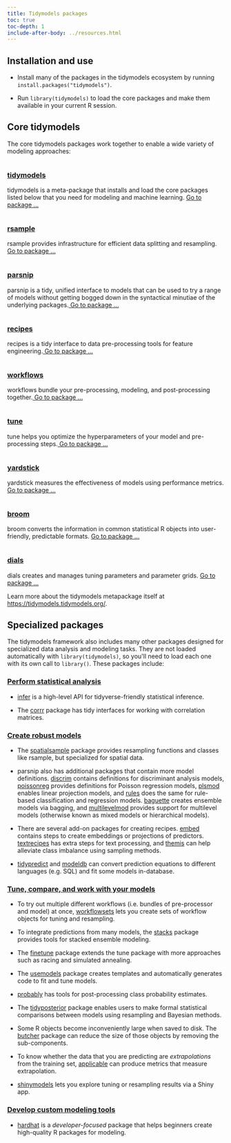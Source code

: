 ```yaml
---
title: Tidymodels packages
toc: true
toc-depth: 1
include-after-body: ../resources.html
---
```




## Installation and use

* Install many of the packages in the tidymodels ecosystem by running `install.packages("tidymodels")`.

* Run `library(tidymodels)` to load the core packages and make them available in your current R session.

<div class="package-section">

<div class="package-section-info">

## Core tidymodels

<p>The core tidymodels packages work together to enable a wide variety of modeling approaches:</p>
</div>
<div class="packages">
<div class="package">
<img class="package-image" src="/images/tidymodels.png" alt=""></img>
<div class="package-info">
<h3><a href="https://tidymodels.tidymodels.org/"> tidymodels</a></h3>
<p>tidymodels is a meta-package that installs and load the core packages listed below that you need for modeling and machine learning.
<a href="https://tidymodels.tidymodels.org/" aria-hidden="true"> Go to package ...</a></p>
</div>
</div>
<div class="package">
<img class="package-image" src="/images/rsample.png" alt=""></img>
<div class="package-info">
<h3><a href="https://rsample.tidymodels.org/">rsample</a></h3>
<p>rsample provides infrastructure for efficient data splitting and resampling.<a href="https://rsample.tidymodels.org/" aria-hidden="true"> Go to package ...</a></p>
</div>
</div>
<div class="package">
<img class="package-image" src="/images/parsnip.png" alt=""></img>
<div class="package-info">
<h3><a href="https://parsnip.tidymodels.org/"> parsnip</a></h3>
<p>parsnip is a tidy, unified interface to models that can be used to try a range of models without getting bogged down in the syntactical minutiae of the underlying packages.<a href="https://parsnip.tidymodels.org/" aria-hidden="true"> Go to package ...</a></p>
</div>
</div>  
<div class="package">
<img class="package-image" src="/images/recipes.png" alt=""></img>
<div class="package-info">
<h3><a href="https://recipes.tidymodels.org/"> recipes</a></h3>
<p>recipes is a tidy interface to data pre-processing tools for feature engineering.<a href="https://recipes.tidymodels.org/" aria-hidden="true"> Go to package ...</a></p>
</div>
</div>
<div class="package">
<img class="package-image" src="/images/workflows.png" alt=""></img>
<div class="package-info">
<h3><a href="https://workflows.tidymodels.org/"> workflows</a></h3>
<p>workflows bundle your pre-processing, modeling, and post-processing together.<a href="https://workflows.tidymodels.org/" aria-hidden="true"> Go to package ...</a></p>
</div>
</div> 
<div class="package">
<img class="package-image" src="/images/tune.png" alt=""></img>
<div class="package-info">
<h3><a href="https://tune.tidymodels.org/"> tune</a></h3>
<p>tune helps you optimize the hyperparameters of your model and pre-processing steps.<a href="https://tune.tidymodels.org/" aria-hidden="true"> Go to package ...</a></p>
</div>
</div>  
<div class="package">
<img class="package-image" src="/images/yardstick.png" alt=""></img>
<div class="package-info">
<h3><a href="https://yardstick.tidymodels.org/"> yardstick</a></h3>
<p>yardstick measures the effectiveness of models using performance metrics.<a href="https://yardstick.tidymodels.org/" aria-hidden="true"> Go to package ...</a></p>
</div>
</div>
<div class="package">
<img class="package-image" src="/images/broom.png" alt=""></img>
<div class="package-info">
<h3><a href="https://broom.tidymodels.org/"> broom</a></h3>
<p>broom converts the information in common statistical R objects into user-friendly, predictable formats. 
<a href="https://broom.tidymodels.org/" aria-hidden="true"> Go to package ...</a></p>
</div>
</div>
<div class="package">
<img class="package-image" src="/images/dials.png" alt=""></img>
<div class="package-info">
<h3><a href="https://dials.tidymodels.org/"> dials</a></h3>
<p>dials creates and manages tuning parameters and parameter grids. 
<a href="https://dials.tidymodels.org/" aria-hidden="true"> Go to package ...</a></p>
</div>
</div>
</div>
</div>

Learn more about the tidymodels metapackage itself at <https://tidymodels.tidymodels.org/>.

## Specialized packages

The tidymodels framework also includes many other packages designed for specialized data analysis and modeling tasks. They are not loaded automatically with `library(tidymodels)`, so you'll need to load each one with its own call to `library()`. These packages include: 

### [Perform statistical analysis](/learn/statistics/)

* [infer](https://infer.tidymodels.org/) is a high-level API for tidyverse-friendly statistical inference.

* The [corrr](https://corrr.tidymodels.org/) package has tidy interfaces for working with correlation matrices.

### [Create robust models](/learn/models/)

* The [spatialsample](http://spatialsample.tidymodels.org/) package provides resampling functions and classes like rsample, but specialized for spatial data.

* parsnip also has additional packages that contain more model definitions. [discrim](https://discrim.tidymodels.org/) contains definitions for discriminant analysis models, [poissonreg](https://poissonreg.tidymodels.org/) provides definitions for Poisson regression models, [plsmod](https://plsmod.tidymodels.org/) enables linear projection models, and [rules](https://rules.tidymodels.org/) does the same for rule-based classification and regression models. [baguette](https://baguette.tidymodels.org/) creates ensemble models via bagging, and [multilevelmod](https://multilevelmod.tidymodels.org/) provides support for multilevel models (otherwise known as mixed models or hierarchical models). 

* There are several add-on packages for creating recipes. [embed](https://embed.tidymodels.org/) contains steps to create embeddings or projections of predictors. [textrecipes](https://textrecipes.tidymodels.org/) has extra steps for text processing, and [themis](https://themis.tidymodels.org/) can help alleviate class imbalance using sampling methods. 

* [tidypredict](https://tidypredict.tidymodels.org/) and [modeldb](https://modeldb.tidymodels.org/) can convert prediction equations to different languages (e.g. SQL) and fit some models in-database. 

### [Tune, compare, and work with your models](/learn/work/)

* To try out multiple different workflows (i.e. bundles of pre-processor and model) at once, [workflowsets](https://workflowsets.tidymodels.org/) lets you create sets of workflow objects for tuning and resampling.

* To integrate predictions from many models, the [stacks](https://stacks.tidymodels.org/) package provides tools for stacked ensemble modeling.

* The [finetune](https://finetune.tidymodels.org/) package extends the tune package with more approaches such as racing and simulated annealing.

* The [usemodels](https://usemodels.tidymodels.org/) package creates templates and automatically generates code to fit and tune models.

* [probably](https://probably.tidymodels.org/) has tools for post-processing class probability estimates.

* The [tidyposterior](https://tidyposterior.tidymodels.org/) package enables users to make formal statistical comparisons between models using resampling and Bayesian methods. 

* Some R objects become inconveniently large when saved to disk. The [butcher](https://butcher.tidymodels.org/) package can reduce the size of those objects by removing the sub-components. 

* To know whether the data that you are predicting are _extrapolations_ from the training set, [applicable](https://applicable.tidymodels.org/) can produce metrics that measure extrapolation. 

* [shinymodels](https://shinymodels.tidymodels.org/) lets you explore tuning or resampling results via a Shiny app.

### [Develop custom modeling tools](/learn/develop/)

* [hardhat](https://hardhat.tidymodels.org/) is a _developer-focused_ package that helps beginners create high-quality R packages for modeling. 
